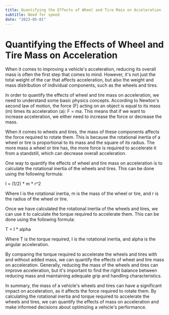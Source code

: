 ```yaml
---
title: Quantifying the Effects of Wheel and Tire Mass on Acceleration
subtitle: Need for speed
date: "2023-05-01"
---
```

# Quantifying the Effects of Wheel and Tire Mass on Acceleration
When it comes to improving a vehicle's acceleration, reducing its overall mass is often the first step that comes to mind. However, it's not just the total weight of the car that affects acceleration, but also the weight and mass distribution of individual components, such as the wheels and tires.

In order to quantify the effects of wheel and tire mass on acceleration, we need to understand some basic physics concepts. According to Newton's second law of motion, the force (F) acting on an object is equal to its mass (m) times its acceleration (a): F = ma. This means that if we want to increase acceleration, we either need to increase the force or decrease the mass.

When it comes to wheels and tires, the mass of these components affects the force required to rotate them. This is because the rotational inertia of a wheel or tire is proportional to its mass and the square of its radius. The more mass a wheel or tire has, the more force is required to accelerate it from a standstill, which can decrease overall acceleration.

One way to quantify the effects of wheel and tire mass on acceleration is to calculate the rotational inertia of the wheels and tires. This can be done using the following formula:

I = (1/2) * m * r^2

Where I is the rotational inertia, m is the mass of the wheel or tire, and r is the radius of the wheel or tire.

Once we have calculated the rotational inertia of the wheels and tires, we can use it to calculate the torque required to accelerate them. This can be done using the following formula:

T = I * alpha

Where T is the torque required, I is the rotational inertia, and alpha is the angular acceleration.

By comparing the torque required to accelerate the wheels and tires with and without added mass, we can quantify the effects of wheel and tire mass on acceleration. Generally, reducing the mass of the wheels and tires can improve acceleration, but it's important to find the right balance between reducing mass and maintaining adequate grip and handling characteristics.

In summary, the mass of a vehicle's wheels and tires can have a significant impact on acceleration, as it affects the force required to rotate them. By calculating the rotational inertia and torque required to accelerate the wheels and tires, we can quantify the effects of mass on acceleration and make informed decisions about optimizing a vehicle's performance.